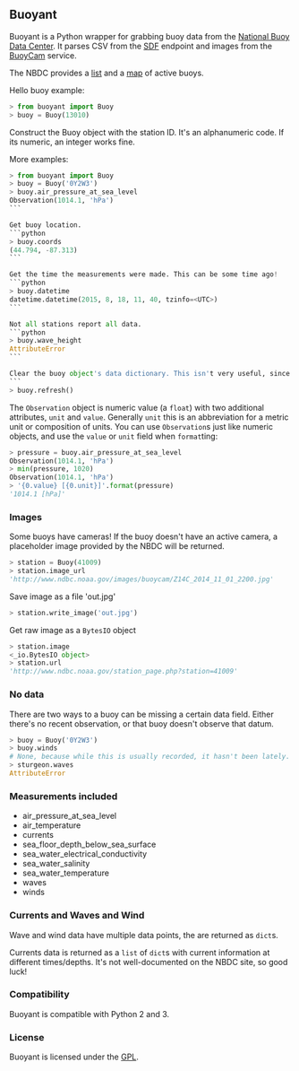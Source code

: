 ## Buoyant

Buoyant is a Python wrapper for grabbing buoy data from the [National Buoy Data Center](http://www.ndbc.noaa.gov). It parses CSV from the [SDF](http://sdf.ndbc.noaa.gov) endpoint and images from the [BuoyCam](http://www.ndbc.noaa.gov/buoycams.shtml) service.

The NBDC provides a [list](http://sdf.ndbc.noaa.gov/stations.shtml) and a [map](http://sdf.ndbc.noaa.gov) of active buoys.

Hello buoy example:
````python
> from buoyant import Buoy
> buoy = Buoy(13010)
````

Construct the Buoy object with the station ID. It's an alphanumeric code. If its numeric, an integer works fine.

More examples:

````python
> from buoyant import Buoy
> buoy = Buoy('0Y2W3')
> buoy.air_pressure_at_sea_level
Observation(1014.1, 'hPa')
```

Get buoy location.
```python
> buoy.coords
(44.794, -87.313)
```

Get the time the measurements were made. This can be some time ago!
```python
> buoy.datetime
datetime.datetime(2015, 8, 18, 11, 40, tzinfo=<UTC>)
```

Not all stations report all data.
```python
> buoy.wave_height
AttributeError
```

Clear the buoy object's data dictionary. This isn't very useful, since the buoys update only every hour or so.
```
> buoy.refresh()
````

The `Observation` object is numeric value (a `float`) with two additional attributes, `unit` and `value`. Generally `unit` this is an abbreviation for a metric unit or composition of units. You can use `Observation`s just like numeric objects, and use the `value` or `unit` field when `format`ting:
```python
> pressure = buoy.air_pressure_at_sea_level
Observation(1014.1, 'hPa')
> min(pressure, 1020)
Observation(1014.1, 'hPa')
> '{0.value} [{0.unit}]'.format(pressure)
'1014.1 [hPa]'
```

### Images

Some buoys have cameras! If the buoy doesn't have an active camera, a placeholder image provided by the NBDC will be returned.

````python
> station = Buoy(41009)
> station.image_url
'http://www.ndbc.noaa.gov/images/buoycam/Z14C_2014_11_01_2200.jpg'
````

Save image as a file 'out.jpg'
````python
> station.write_image('out.jpg')
````

Get raw image as a `BytesIO` object
````python
> station.image
<_io.BytesIO object>
> station.url
'http://www.ndbc.noaa.gov/station_page.php?station=41009'
````

### No data

There are two ways to a buoy can be missing a certain data field. Either there's no recent observation, or that buoy doesn't observe that datum.

````python
> buoy = Buoy('0Y2W3')
> buoy.winds
# None, because while this is usually recorded, it hasn't been lately.
> sturgeon.waves
AttributeError
````

### Measurements included

* air_pressure_at_sea_level
* air_temperature
* currents
* sea_floor_depth_below_sea_surface
* sea_water_electrical_conductivity
* sea_water_salinity
* sea_water_temperature
* waves
* winds

### Currents and Waves and Wind

Wave and wind data have multiple data points, the are returned as `dict`s.

Currents data is returned as a `list` of `dict`s with current information at different times/depths. It's not well-documented on the NBDC site, so good luck!

### Compatibility

Buoyant is compatible with Python 2 and 3.

### License

Buoyant is licensed under the [GPL](http://www.gnu.org/licenses/#GPL).
